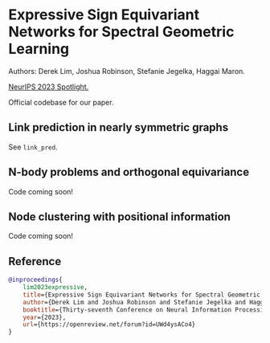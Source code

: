 # Expressive Sign Equivariant Networks for Spectral Geometric Learning

Authors: Derek Lim, Joshua Robinson, Stefanie Jegelka, Haggai Maron.

[NeurIPS 2023 Spotlight.](https://openreview.net/forum?id=UWd4ysACo4)

Official codebase for our paper.

## Link prediction in nearly symmetric graphs

See `link_pred`.

## N-body problems and orthogonal equivariance

Code coming soon!

## Node clustering with positional information

Code coming soon!

## Reference

```bib
@inproceedings{
    lim2023expressive,
    title={Expressive Sign Equivariant Networks for Spectral Geometric Learning},
    author={Derek Lim and Joshua Robinson and Stefanie Jegelka and Haggai Maron},
    booktitle={Thirty-seventh Conference on Neural Information Processing Systems},
    year={2023},
    url={https://openreview.net/forum?id=UWd4ysACo4}
}
```
